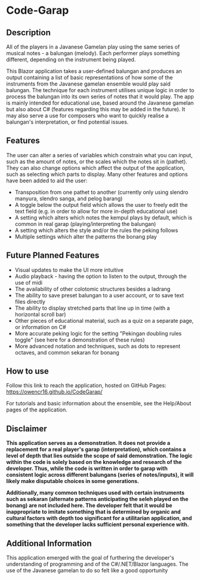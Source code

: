 # Code-Garap

## Description
All of the players in a Javanese Gamelan play using the same series of musical notes - a balungan (melody). Each performer plays something different, depending on the instrument being played.

This Blazor application takes a user-defined balungan and produces an output containing a list of basic representations of how some of the instruments from the Javanese gamelan ensemble would play said balungan. The technique for each instrument utilises unique logic in order to process the balungan into its own series of notes that it would play.
The app is mainly intended for educational use, based around the Javanese gamelan but also about C# (features regarding this may be added in the future). It may also serve a use for composers who want to quickly realise a balungan's interpretation, or find potential issues.

## Features
The user can alter a series of variables which constrain what you can input, such as the amount of notes, or the scales which the notes sit in (pathet). They can also change options which affect the output of the application, such as selecting which parts to display. Many other features and options have been added to aid the user:

+ Transposition from one pathet to another (currently only using slendro manyura, slendro sanga, and pelog barang)
+ A toggle below the output field which allows the user to freely edit the text field (e.g. in order to allow for more in-depth educational use)
+ A setting which alters which notes the kempul plays by default, which is common in real garap (playing/interpreting the balungan)
+ A setting which alters the style and/or the rules the peking follows
+ Multiple settings which alter the patterns the bonang play

## Future Planned Features
+ Visual updates to make the UI more intuitive
+ Audio playback - having the option to listen to the output, through the use of midi
+ The availability of other colotomic structures besides a ladrang
+ The ability to save preset balungan to a user account, or to save text files directly
+ The ability to display stretched parts that line up in time (with a horizontal scroll bar)
+ Other pieces of educational material, such as a quiz on a separate page, or information on C#
+ More accurate peking logic for the setting "Pekingan doubling rules toggle" (see here for a demonstration of these rules)
+ More advanced notation and techniques, such as dots to represent octaves, and common sekaran for bonang

## How to use
Follow this link to reach the application, hosted on GitHub Pages: https://owencr16.github.io/CodeGarap/

For tutorials and basic information about the ensemble, see the Help/About pages of the application.

## Disclaimer
**This application serves as a demonstration. It does not provide a replacement for a real player's garap (interpretation), which contains a level of depth that lies outside the scope of said demonstration. The logic within the code is solely based on the knowledge and research of the developer. Thus, while the code is written in order to garap with consistent logic across different balungans (series of notes/inputs), it will likely make disputable choices in some generations.**

**Additionally, many common techniques used with certain instruments such as sekaran (alternate patterns anticipating the seleh played on the bonang) are not included here. The developer felt that it would be inappropriate to imitate something that is determined by organic and cultural factors with depth too significant for a utilitarian application, and something that the developer lacks sufficient personal experience with.**

## Additional Information
This application emerged with the goal of furthering the developer's understanding of programming and of the C#/.NET/Blazor languages. The use of the Javanese gamelan to do so felt like a good opportunity 

